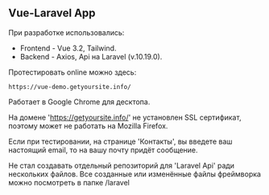 ## Vue-Laravel App

При разработке использовались:
 - Frontend - Vue 3.2, Tailwind.
 - Backend - Axios, Api на Laravel (v.10.19.0). 

Протестировать online можно здесь:

```
https://vue-demo.getyoursite.info/
```

Работает в Google Chrome для десктопа.

На домене 'https://getyoursite.info/' не установлен SSL сертификат, поэтому может не
работать на Mozilla Firefox. 

Если при тестировании, на странице 'Контакты', вы введете ваш настоящий email, 
то на вашу почту придёт сообщение. 

Не стал создавать отдельный репозиторий для 'Laravel Api' ради нескольких
файлов. Все созданные или изменённые файлы фреймворка можно посмотреть в папке /laravel

